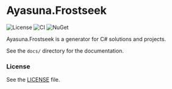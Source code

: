 # Ayasuna.Frostseek

![License](https://img.shields.io/github/license/ayasuna-projects/frostseek?label=License&style=flat-square)
![CI](https://img.shields.io/github/workflow/status/ayasuna-projects/frostseek/CI?label=CI&style=flat-square)
![NuGet](https://img.shields.io/nuget/v/Ayasuna.Frostseek?label=NuGet&style=flat-square)

Ayasuna.Frostseek is a generator for C# solutions and projects.

See the `docs/` directory for the documentation.  


### License

See the [LICENSE](LICENSE) file.